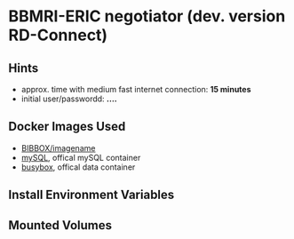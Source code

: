 # BBMRI-ERIC negotiator (dev. version RD-Connect)

## Hints
* approx. time with medium fast internet connection: **15 minutes**
* initial user/passwordd: **....**


## Docker Images Used
 * [BIBBOX/imagename](https://hub.docker.com/r/bibbox/imagename) 
 * [mySQL](https://hub.docker.com/_/mysql/), offical mySQL container
 * [busybox](https://hub.docker.com/_/busybox/), offical data container
 
## Install Environment Variables

## Mounted Volumes

